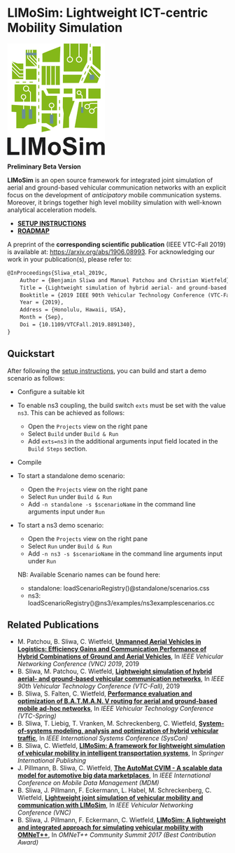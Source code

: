  LIMoSim: Lightweight ICT-centric Mobility Simulation
 ========
 ![Logo](misc/img/logo_256.png "LIMoSim")

 **Preliminary Beta Version**

**LIMoSim** is an open source framework for integrated joint simulation of aerial and ground-based vehicular communication networks with an explicit focus on the development of *anticipatory* mobile communication systems. Moreover, it brings together high level mobility simulation with well-known analytical acceleration models.


- [**SETUP INSTRUCTIONS**](INSTALL.md)
- [**ROADMAP**](ROADMAP.md)

A preprint of the **corresponding scientific publication** (IEEE VTC-Fall 2019) is available at: https://arxiv.org/abs/1906.08993. For acknowledging our work in your publication(s), please refer to:
```tex
@InProceedings{Sliwa_etal_2019c,
	Author = {Benjamin Sliwa and Manuel Patchou and Christian Wietfeld},
	Title = {Lightweight simulation of hybrid aerial- and ground-based vehicular communication networks},
	Booktitle = {2019 IEEE 90th Vehicular Technology Conference (VTC-Fall)},
	Year = {2019},
	Address = {Honolulu, Hawaii, USA},
	Month = {Sep},
	Doi = {10.1109/VTCFall.2019.8891340},
}
```

## Quickstart
After following the [setup instructions](INSTALL.md), you can build and start a demo scenario as follows:
- Configure a suitable kit
- To enable ns3 coupling, the build switch `exts` must be set with the value `ns3`. This can be achieved as follows:
  - Open the `Projects` view on the right pane
  - Select `Build` under `Build & Run`
  - Add `exts=ns3` in the additional arguments input field located in the `Build Steps` section.
- Compile
- To start a standalone demo scenario:
  - Open the `Projects` view on the right pane
  - Select `Run` under `Build & Run`
  - Add `-n standalone -s $scenarioName` in the command line arguments input under `Run`
- To start a ns3 demo scenario:
  - Open the `Projects` view on the right pane
  - Select `Run` under `Build & Run`
  - Add `-n ns3 -s $scenarioName` in the command line arguments input under `Run`

  NB: Available Scenario names can be found here:
  - standalone: loadScenarioRegistry()@standalone/scenarios.css
  - ns3: loadScenarioRegistry()@ns3/examples/ns3examplescenarios.cc 

## Related Publications
- M. Patchou, B. Sliwa, C. Wietfeld, [**Unmanned Aerial Vehicles in Logistics: Efficiency Gains and Communication Performance of Hybrid Combinations of Ground and Aerial Vehicles**](https://arxiv.org/abs/1910.10451), In *IEEE Vehicular Networking Conference (VNC) 2019*, 2019
- B. Sliwa, M. Patchou, C. Wietfeld, [**Lightweight simulation of hybrid aerial- and ground-based vehicular communication networks**](https://arxiv.org/abs/1906.08993), In *IEEE 90th Vehicular Technology Conference (VTC-Fall)*, 2019
- B. Sliwa, S. Falten, C. Wietfeld, [**Performance evaluation and optimization of B.A.T.M.A.N. V routing for aerial and ground-based mobile ad-hoc networks**](https://arxiv.org/pdf/1901.02298.pdf), In *IEEE Vehicular Technology Conference (VTC-Spring)*
- B. Sliwa, T. Liebig, T. Vranken, M. Schreckenberg, C. Wietfeld, [**System-of-systems modeling, analysis and optimization of hybrid vehicular traffic**](https://arxiv.org/abs/1901.03025), In *IEEE International Systems Conference (SysCon)*
- B. Sliwa, C. Wietfeld, [**LIMoSim: A framework for lightweight simulation of vehicular mobility in intelligent transportation systems**](https://www.springer.com/de/book/9783030128418\#aboutBook), In *Springer International Publishing*
- J. Pillmann, B. Sliwa, C. Wietfeld, [**The AutoMat CVIM - A scalable data model for automotive big data marketplaces**](https://arxiv.org/abs/1805.05467), In *IEEE International Conference on Mobile Data Management (MDM)*
- B. Sliwa, J. Pillmann, F. Eckermann, L. Habel, M. Schreckenberg, C. Wietfeld, [**Lightweight joint simulation of vehicular mobility and communication with LIMoSim**](https://arxiv.org/pdf/1710.02966.pdf), In *IEEE Vehicular Networking Conference (VNC)*
- B. Sliwa, J. Pillmann, F. Eckermann, C. Wietfeld, [**LIMoSim: A lightweight and integrated approach for simulating vehicular mobility with OMNeT++**](https://arxiv.org/pdf/1709.02020.pdf), In *OMNeT++ Community Summit 2017 (Best Contribution Award)*
